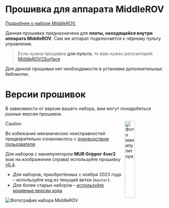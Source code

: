 # Прошивка для аппарата MiddleROV

[Подробнее о наборе MiddleROV.](https://robocenter.net/goods/kit/middlerov/)

Данная прошивка предназначена для **платы, находящейся внутри аппарата MiddleROV**. Сам же аппарат подключается к чёрному пульту управления.

> Если нужна прошивка **для пульта**, то вам нужен репозиторий [MiddleROV2Surface](https://github.com/murproject/MiddleROV2Surface)

Для данной прошивки нет необходимости в установке дополнительных библиотек.

# Версии прошивок

В зависимости от версии вашего набора, вам могут понадобиться разные версии прошивок.

<img width="25%" align="right" src="https://robocenter.net/media/images/MG4_top-open.original-cut.original.png" alt="Фото манипулятора">

> [!CAUTION]
> Во избежание механических неисправностей предварительно ознакомьтесь с [руководством пользователя](https://robocenter.net/goods/kit/middlerov/).
>
> Для наборов с манипулятором **MUR Gripper 4ver2** (как на изображении справа) используйте прошивку [v0.4](https://github.com/murproject/MiddleRov2OnBoard/tree/v0.4).
>

- Для наборов, приобретённых с ноября 2023 года – используйте код из текущей ветки (`master`).
- Для более старых наборов – [используйте архивные версии кода](https://github.com/murproject/MiddleRov2OnBoard/tags)

![Фотография набора MiddleROV](https://robocenter.net/media/images/1_ZcZXJNe.max-1000x500.jpg)
